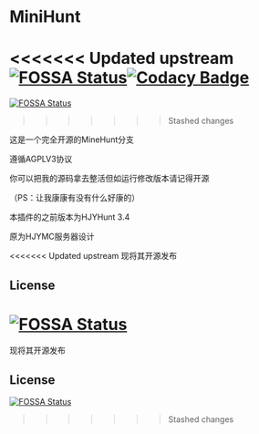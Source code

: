 # MiniHunt
<<<<<<< Updated upstream
[![FOSSA Status](https://app.fossa.com/api/projects/git%2Bgithub.com%2FMiaoCraft%2FMiniHunt.svg?type=shield)](https://app.fossa.com/projects/git%2Bgithub.com%2FMiaoCraft%2FMiniHunt?ref=badge_shield)[![Codacy Badge](https://app.codacy.com/project/badge/Grade/f679296731b34c2ba2f794e5e54721e9)](https://www.codacy.com/gh/MiaoCraft/MiniHunt/dashboard?utm_source=github.com&amp;utm_medium=referral&amp;utm_content=MiaoCraft/MiniHunt&amp;utm_campaign=Badge_Grade)
=======

[![FOSSA Status](https://app.fossa.com/api/projects/git%2Bgithub.com%2FMiaoCraft%2FMiniHunt.svg?type=shield)](https://app.fossa.com/projects/git%2Bgithub.com%2FMiaoCraft%2FMiniHunt?ref=badge_shield)
>>>>>>> Stashed changes

这是一个完全开源的MineHunt分支

遵循AGPLV3协议

你可以把我的源码拿去整活但如运行修改版本请记得开源

（PS：让我康康有没有什么好康的）

本插件的之前版本为HJYHunt 3.4

原为HJYMC服务器设计

<<<<<<< Updated upstream
现将其开源发布 


## License
[![FOSSA Status](https://app.fossa.com/api/projects/git%2Bgithub.com%2FMiaoCraft%2FMiniHunt.svg?type=large)](https://app.fossa.com/projects/git%2Bgithub.com%2FMiaoCraft%2FMiniHunt?ref=badge_large)
=======
现将其开源发布

## License

[![FOSSA Status](https://app.fossa.com/api/projects/git%2Bgithub.com%2FMiaoCraft%2FMiniHunt.svg?type=large)](https://app.fossa.com/projects/git%2Bgithub.com%2FMiaoCraft%2FMiniHunt?ref=badge_large)
>>>>>>> Stashed changes
